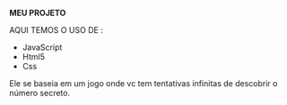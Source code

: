 **MEU PROJETO**

AQUI TEMOS O USO DE :
* JavaScript
* Html5
* Css

Ele se baseia em um jogo onde vc tem tentativas infinitas de descobrir o número secreto.
